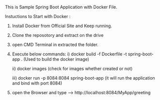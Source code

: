 This is Sample Spring Boot Application with Docker File.

Instuctions to Start with Docker :

1. Install Docker from Official Site and Keep running.
2. Clone the reposotory and extract on the drive
3. open CMD Terminal in extracted the folder.
4. Execute below commands: 
   i)  docker build -f Dockerfile -t spring-boot-app .
       (Used to build the docker image)
   
   ii) docker images 
       (check for images whether created or not)
       
   iii) docker run -p 8084:8084 spring-boot-app
       (it will run the application and bind with port 8084)
  
  5) open the Browser and type --> http://localhost:8084/MyApp/greeting
